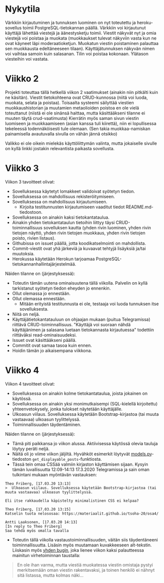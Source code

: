 # Nykytila

Värkkiin kirjautuminen ja tunnuksen luominen on nyt toteutettu ja heroku-sovellus toimii PostgreSQL-tietokannan päällä. Värkkiin voi kirjautunut käyttäjä lähettää viestejä ja äänestysketju toimii. Viestit näkyvät nyt ja omia viestejä voi poistaa ja muokata (muokkaukset tulevat näkyviin vasta kun ne ovat käyneet läpi moderaatioketjun. Muokatun viestin poistaminen palauttaa sen muokkausta edeltäneeseen tilaan). Käyttäjätunnuksen näkyvän nimen voi vaihtaa samoin kuin salasanan. Tilin voi poistaa kokonaan. Ylätason viesteihin voi vastata.

# Viikko 2

Projekti toteuttaa tällä hetkellä viikon 2 vaatimukset (ainakin niin pitkälti kuin ne käsitän). Viestit tietokohteena ovat CRUD-kunnossa (niitä voi luoda, muokata, selata ja poistaa). Toisaalta systeemi säilyttää viestien muokkaushistorian ja muutamien metaolioiden poistoa en ole vielä toteuttanut (niistä ei ole sinänsä haittaa, mutta käsittääkseni tilanne ei muuten täytä crud-vaatimusta) Kierrätin myös saman sivun viestin luomiseen ja muokkaamiseen (asian kanssa tuli kiirettä), niin ei lopullisessa tekeleessä todennäköisesti tule olemaan. (Sen takia muokkaa-namiskan painamisella avautuvalla sivulla on vähän jännä otsikko)

Valikko ei ole oikein mielekäs käyttöliittymän valinta, mutta jokaiselle sivulle on kyllä linkki jostakin relevantista paikasta sovellusta.

# Viikko 3

Viikon 3 tavoitteet olivat:

* Sovelluksessa käytetyt lomakkeet validoivat syötetyn tiedon.
* Sovelluksessa on mahdollisuus rekisteröitymiseen.
* Sovelluksessa on mahdollisuus kirjautumiseen.
    * Kirjoita testitunnusten kirjautumiseen vaaditut tiedot README.md-tiedostoon.
* Sovelluksessa on ainakin kaksi tietokantataulua.
* Ainakin yhden tietokantataulun tietoihin liittyy täysi CRUD-toiminnallisuus sovelluksen kautta (yhden rivin luominen, yhden rivin tietojen näyttö, yhden rivin tietojen muokkaus, yhden rivin tietojen poisto, rivien listaus).
* Githubissa on issuet päällä, jotta koodikatselmointi on mahdollista. 
* Commit-viestit ovat yhä järkeviä ja kuvaavat tehtyjä lisäyksiä ja/tai muutoksia. 
* Herokussa käytetään Herokun tarjoamaa PostgreSQL-tietokannanhallintajärjestelmää.

Näiden tilanne on (järjestyksessä):

* Toteutin tämän uutena ominaisuutena tällä viikolla. Palvelin on kyllä tarkistanut syötetyn tiedon eheyden jo ennenkin.
* Ollut olemassa jo ennestään.
* Ollut olemassa ennestään.
    * Mitään erityistä testitunnusta ei ole, testaaja voi luoda tunnuksen itse sovelluksesta.
* Niitä on neljä.
* Käyttäjätietokantatauluun on ohjaajan mukaan (puitua Telegramissa) riittävä CRUD-toiminnallisuus. "Käyttäjä voi suoraan nähdä käyttäjänimen ja salasana luetaan tietokannasta kirjautuessa" todettiin riittäväksi read-ominaisuudeksi.
* Issuet ovat käsittääkseni päällä.
* Commitit ovat samaa tasoa kuin ennen.
* Hoidin tämän jo aikaisempana viikkona.

# Viikko 4

Viikon 4 tavoitteet olivat:

* Sovelluksessa on ainakin kolme tietokantataulua, joista jokainen on käytössä.
* Sovelluksessa on ainakin yksi monimutkaisempi (SQL-kielellä kirjoitettu) yhteenvetokysely, jonka tulokset näytetään käyttäjälle.
* Ulkoasun viilaus. Sovelluksessa käytetään Bootstrap-kirjastoa (tai muuta vastaavaa) ulkoasun tyylittelyssä.
* Toiminnallisuuden täydentäminen.

Näiden tilanne on (järjestyksessä):

* Tämä piti paikkansa jo viikon alussa. Aktiivisessa käytössä olevia tauluja löytyy peräti neljä.
* Näitä oli jo viime viikon jäljiltä. Hyvähköt esimerkit löytyvät [models.py](../application/varkki/models.py)-tiedoston `get_displayable_posts`-funktiosta.
* Tässä tein omaa CSSää valmiin kirjaston käyttämisen sijaan. Kysyin tämän luvallisuutta 12:09-14:13 17.3.2020 Telegramissa ja sain oman tulkintani mukaan myöntävän vastauksen:

```
Theo Friberg, [17.03.20 13:13]
>  Ulkoasun viilaus. Sovelluksessa käytetään Bootstrap-kirjastoa (tai muuta vastaavaa) ulkoasun tyylittelyssä. 

Eli itse rakkaudella käpistelty minimalistinen CSS ei kelpaa?

Theo Friberg, [17.03.20 13:15]
Katselin tuota nelososaa: https://materiaalit.github.io/tsoha-20/osa4/

Antti Laaksonen, [17.03.20 14:13]
[In reply to Theo Friberg]
Saa tehdä myös omalla tavalla
```

* Toteutin tällä viikolla vastaustoiminnallisuuden, väitän siis täydentäneeni toiminnallisuutta. Lisäsin myös muutamaan kuvakkeeseen alt-tekstin. Liiskasin myös [yhden bugin](https://github.com/nomelif/tsoha-2020/commit/b09a85d69552c84a368c52bef05569b8daaa0dee), joka lienee viikon kaksi palautteessa mainitun virhetoiminnan taustalla:

> En ole ihan varma, mutta viestiä muokatessa viestin omistaja pystyi merkitsemään oman viestin rakentavaksi, ja toinen henkilö ei nähnyt sitä listassa, mutta kolmas näki...
